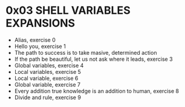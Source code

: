 # 0x03 SHELL VARIABLES EXPANSIONS
* Alias, exercise 0
* Hello you, exercise 1
* The path to success is to take masive, determined action
* If the path be beautiful, let us not ask where it leads, exercise 3
* Global variables, exercise 4
* Local variables, exercise 5
* Local variable, exercise 6
* Global variable, exercise 7
* Every addition true knowledge is an addition to human, exercise 8
* Divide and rule, exercise 9